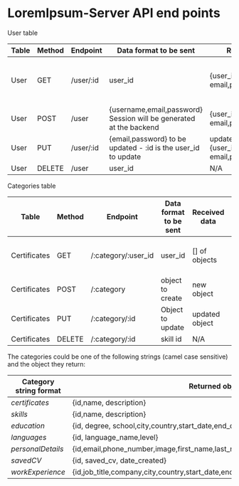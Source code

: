 # LoremIpsum-Server API end points

User table

| Table | Method | Endpoint  | Data format to  be sent                                      | Received data                                        | Comments                                              |
| ----- | ------ | --------- | ------------------------------------------------------------ | ---------------------------------------------------- | ----------------------------------------------------- |
| User  | GET    | /user/:id | user_id                                                      | {user_id,username,  email,password,session}          | This will be adapted  to the email once login created |
| User  | POST   | /user     | {username,email,password} Session will be generated at the backend | {user_id,username,  email,password,session}          |                                                       |
| User  | PUT    | /user/:id | {email,password} to be updated - :id is the user_id to update | updated:  {user_id,username, email,password,session} |                                                       |
| User  | DELETE | /user     | user_id                                                      | N/A                                                  |                                                       |

Categories table

| Table        | Method | Endpoint            | Data format to  be sent | Received data   | Comments                                |
| ------------ | ------ | ------------------- | ----------------------- | --------------- | --------------------------------------- |
| Certificates | GET    | /:category/:user_id | user_id                 | [] of objects   | gets all certificates of the given user |
| Certificates | POST   | /:category          | object to create        | new object      |                                         |
| Certificates | PUT    | /:category/:id      | Object to update        | updated  object |                                         |
| Certificates | DELETE | /:category/:id      | skill id                | N/A             |                                         |

The categories could be one of the following strings (camel case sensitive) and the object they return:

| Category string format | Returned object data                                         |
| ---------------------- | ------------------------------------------------------------ |
| *certificates*         | {id,name, description}                                       |
| *skills*               | {id,name, description}                                       |
| *education*            | {id, degree, school,city,country,start_date,end_date,description} |
| *languages*            | {id, language_name,level}                                    |
| *personalDetails*      | {id,email,phone_number,image,first_name,last_name,street,postcode,city,country,headline} |
| *savedCV*              | {id, saved_cv, date_created}                                 |
| *workExperience*       | {id,job_title,company,city,country,start_date,end_date,description} |

